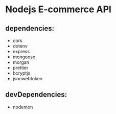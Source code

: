 # Nodejs E-commerce API

## dependencies:

-   cors
-   dotenv
-   express
-   mongoose
-   morgan
-   prettier
-   bcryptjs
-   jsonwebtoken

## devDependencies:

-   nodemon
